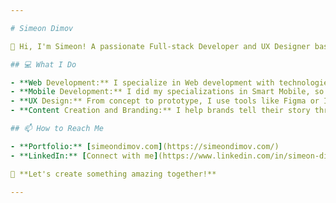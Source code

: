 ```yaml
---

# Simeon Dimov

👋 Hi, I'm Simeon! A passionate Full-stack Developer and UX Designer based in Eindhoven, Netherlands. I specialize in creating scalable, compatible, and accessible digital solutions. Whether it's web development, mobile apps, or user experience design, I aim to deliver high-quality projects that exceed expectations.

## 💻 What I Do

- **Web Development:** I specialize in Web development with technologies like Next.js, Node.js, PWA, Docker, Google Cloud, Gitlab CI/CD or Github Actions. 
- **Mobile Development:** I did my specializations in Smart Mobile, so I develop mobile applications with a focus on UX and integration with modern APIs based on Flutter or React Native.
- **UX Design:** From concept to prototype, I use tools like Figma or Illustrator to create intuitive and visually appealing designs.
- **Content Creation and Branding:** I help brands tell their story through compelling content and strategic branding.

## 📫 How to Reach Me

- **Portfolio:** [simeondimov.com](https://simeondimov.com/)
- **LinkedIn:** [Connect with me](https://www.linkedin.com/in/simeon-dimov-bb429016b/)

🔗 **Let's create something amazing together!**

---
```


